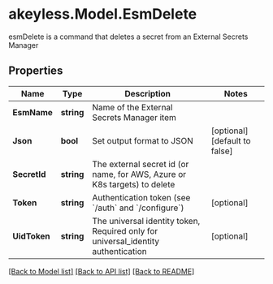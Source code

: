 # akeyless.Model.EsmDelete
esmDelete is a command that deletes a secret from an External Secrets Manager

## Properties

Name | Type | Description | Notes
------------ | ------------- | ------------- | -------------
**EsmName** | **string** | Name of the External Secrets Manager item | 
**Json** | **bool** | Set output format to JSON | [optional] [default to false]
**SecretId** | **string** | The external secret id (or name, for AWS, Azure or K8s targets) to delete | 
**Token** | **string** | Authentication token (see &#x60;/auth&#x60; and &#x60;/configure&#x60;) | [optional] 
**UidToken** | **string** | The universal identity token, Required only for universal_identity authentication | [optional] 

[[Back to Model list]](../README.md#documentation-for-models) [[Back to API list]](../README.md#documentation-for-api-endpoints) [[Back to README]](../README.md)

